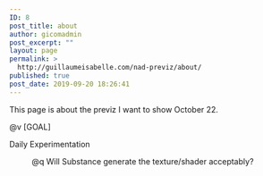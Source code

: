 ```yaml
---
ID: 8
post_title: about
author: gicomadmin
post_excerpt: ""
layout: page
permalink: >
  http://guillaumeisabelle.com/nad-previz/about/
published: true
post_date: 2019-09-20 18:26:41
---
```

<!-- wp:paragraph -->
<p>This page is about the previz I want to show October 22.</p>
<!-- /wp:paragraph -->

<!-- wp:paragraph -->
<p>@v [GOAL]</p>
<!-- /wp:paragraph -->

<!-- wp:paragraph -->
<p>Daily Experimentation</p>
<!-- /wp:paragraph -->

<!-- wp:image {"id":11} -->
<figure class="wp-block-image"><img src="http://guillaumeisabelle.com/nad-previz/wp-content/uploads/sites/19/2019/09/image.png" alt="" class="wp-image-11"/><figcaption>@q Will Substance generate the texture/shader acceptably?</figcaption></figure>
<!-- /wp:image -->